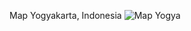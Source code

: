 Map Yogyakarta, Indonesia
![Map Yogya](https://github.com/user-attachments/assets/1d55b596-f998-46e3-b856-eea55857e86d)

